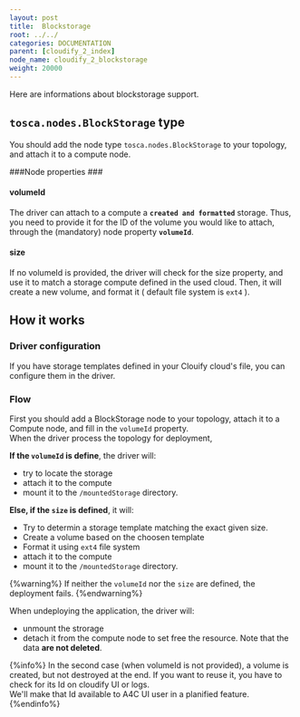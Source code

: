 ```yaml
---
layout: post
title:  Blockstorage
root: ../../
categories: DOCUMENTATION
parent: [cloudify_2_index]
node_name: cloudify_2_blockstorage
weight: 20000
---
```


Here are informations about blockstorage support.

## `tosca.nodes.BlockStorage` type ##
You should add the node type `tosca.nodes.BlockStorage` to your topology, and attach it to a compute node.

###Node properties ###

#### volumeId ####
The driver can attach to a compute a **`created and formatted`** storage. Thus, you need to provide it for the ID of the volume you would like to attach, through the (mandatory) node property **`volumeId`**.

#### size ####
If no volumeId is provided, the driver will check for the size property, and use it to match a storage compute defined in the used cloud. Then, it will create a new volume, and format it ( default file system is `ext4` ).

## How it works ##

### Driver configuration ###
If you have storage templates defined in your Clouify cloud's file, you can configure them in the driver.

### Flow ###
First you should add a BlockStorage node to your topology, attach it to a Compute node, and fill in the `volumeId` property.  
When the driver process the topology for deployment,

**If the `volumeId` is define**, the driver will:

- try to locate the storage
- attach it to the compute
- mount it to the `/mountedStorage` directory.

**Else, if the `size` is defined**, it will:

- Try to determin a storage template matching the exact given size.
- Create a volume based on the choosen template
- Format it using `ext4` file system
- attach it to the compute
- mount it to the `/mountedStorage` directory.

{%warning%}
If neither the `volumeId` nor the `size` are defined, the deployment fails.
{%endwarning%}

When undeploying the application, the driver will:

- unmount the strorage
- detach it from the compute node to set free the resource. Note that the data **are not deleted**.

{%info%}
In the second case (when volumeId is not provided), a volume is created, but not destroyed at the end. If you want to reuse it, you have to check for its Id on cloudify UI or logs.  
We'll make that Id available to A4C UI user in a planified feature.
{%endinfo%}
